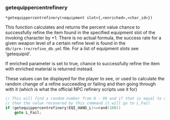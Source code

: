 ### getequippercentrefinery
```
*getequippercentrefinery(<equipment slot>{,<enriched>,<char_id>})
```

This function calculates and returns the percent value chance to successfully
refine the item found in the specified equipment slot of the invoking character
by +1. There is no actual formula, the success rate for a given weapon level of
a certain refine level is found in the `db/(pre-)re/refine_db.yml` file. For a list of
equipment slots see 'getequipid'.

If enriched parameter is set to true, chance to successfully refine the item with
enriched material is returned instead.

These values can be displayed for the player to see, or used to calculate the
random change of a refine succeeding or failing and then going through with it
(which is what the official NPC refinery scripts use it for)

```c
// This will find a random number from 0 - 99 and if that is equal to or more
// than the value recovered by this command it will go to L_Fail
if (getequippercentrefinery(EQI_HAND_L)<=rand(100))
    goto L_Fail;
```

